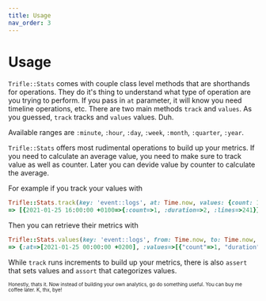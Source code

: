 ```yaml
---
title: Usage
nav_order: 3
---
```


# Usage

`Trifle::Stats` comes with couple class level methods that are shorthands for operations. They do it's thing to understand what type of operation are you trying to perform. If you pass in `at` parameter, it will know you need timeline operations, etc. There are two main methods `track` and `values`. As you guessed, `track` tracks and `values` values. Duh.

Available ranges are `:minute`, `:hour`, `:day`, `:week`, `:month`, `:quarter`, `:year`.

`Trifle::Stats` offers most rudimental operations to build up your metrics. If you need to calculate an average value, you need to make sure to track value as well as counter. Later you can devide value by counter to calculate the average.

For example if you track your values with

```ruby
Trifle::Stats.track(key: 'event::logs', at: Time.now, values: {count: 1, duration: 2, lines: 241})
=> [{2021-01-25 16:00:00 +0100=>{:count=>1, :duration=>2, :lines=>241}}, {2021-01-25 00:00:00 +0100=>{:count=>1, :duration=>2, :lines=>241}}]
```

Then you can retrieve their metrics with

```ruby
Trifle::Stats.values(key: 'event::logs', from: Time.now, to: Time.now, range: :day)
=> {:at=>[2021-01-25 00:00:00 +0200], :values=>[{"count"=>1, "duration"=>2, "lines"=>241}]}
```

While `track` runs increments to build up your metrics, there is also `assert` that sets values and `assort` that categorizes values.

<sub><sup>Honestly, thats it. Now instead of building your own analytics, go do something useful. You can buy me coffee later. K, thx, bye!</sup></sub>
